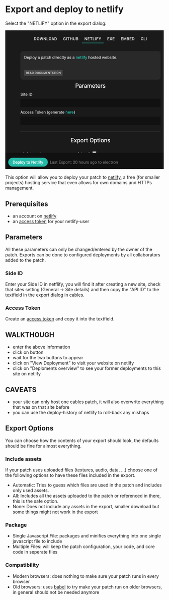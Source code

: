 # Export and deploy to netlify

Select the "NETLIFY" option in the export dialog:

![Button](../img/export_netlify.png)

This option will allow you to deploy your patch to [netlify](https://www.netlify.com/), a free (for smaller projects)
hosting service that even allows for own domains and HTTPs management.

## Prerequisites

- an account on [netlify](https://www.netlify.com/)
- an [access token](https://app.netlify.com/user/applications) for your netlify-user

## Parameters

All these parameters can only be changed/entered by the owner of the patch. Exports can be done to configured deployments
by all collaborators added to the patch.

### Side ID

Enter your Side ID in netflify, you will find it after creating a new site, check that sites setting (General -> Site details)
and then copy the "API ID" to the textfield in the export dialog in cables.

### Access Token

Create an [access token](https://app.netlify.com/user/applications) and copy it into the textfield.

## WALKTHOUGH
- enter the above information
- click on button
- wait for the two buttons to appear
- click on "View Deployment" to visit your website on netlify
- click on "Deploments overview" to see your former deployments to this site on netlify

## CAVEATS
- your site can only host one cables patch, it will also overwrite everything that was on that site before
- you can use the deploy-history of netlify to roll-back any mishaps

## Export Options

You can choose how the contents of your export should look, the defaults should be fine for almost everything.

### Include assets

If your patch uses uploaded files (textures, audio, data, ...) choose one of the following options to have
these files included in the export.

- Automatic: Tries to guess which files are used in the patch and includes only used assets.
- All: Includes all the assets uploaded to the patch or referenced in there, this is the safe option.
- None: Does not include any assets in the export, smaller download but some things might not work in the export

### Package

- Single Javascript File: packages and minifies everything into one single javascript file to include
- Multiple Files: will keep the patch configuration, your code, and core code in seperate files

### Compatibility

- Modern browsers: does nothing to make sure your patch runs in every browser
- Old browsers: uses [babel](https://babeljs.io/) to try make your patch run on older browsers, in general should not be needed anymore